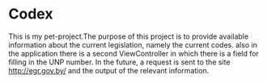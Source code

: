 # Codex

This is my pet-project.The purpose of this project is to provide available information about the current legislation, namely the current codes. also in the application there is a second ViewController in which there is a field for filling in the UNP number. In the future, a request is sent to the site http://egr.gov.by/ and the output of the relevant information.
